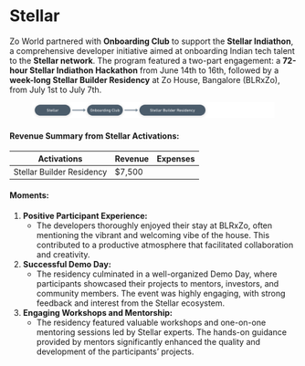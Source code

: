 # Stellar

Zo World partnered with **Onboarding Club** to support the **Stellar Indiathon**, a comprehensive developer initiative aimed at onboarding Indian tech talent to the **Stellar network**. The program featured a two-part engagement: a **72-hour Stellar Indiathon Hackathon** from June 14th to 16th, followed by a **week-long Stellar Builder Residency** at Zo House, Bangalore (BLRxZo), from July 1st to July 7th.

<figure><img src="../.gitbook/assets/image (4).png" alt=""><figcaption></figcaption></figure>

#### **Revenue Summary from Stellar Activations:**

| **Activations**           | **Revenue** | **Expenses** |
| ------------------------- | ----------- | ------------ |
| Stellar Builder Residency | $7,500      |              |

#### **Moments:**

1. **Positive Participant Experience:**
   * The developers thoroughly enjoyed their stay at BLRxZo, often mentioning the vibrant and welcoming vibe of the house. This contributed to a productive atmosphere that facilitated collaboration and creativity.
2. **Successful Demo Day:**
   * The residency culminated in a well-organized Demo Day, where participants showcased their projects to mentors, investors, and community members. The event was highly engaging, with strong feedback and interest from the Stellar ecosystem.
3. **Engaging Workshops and Mentorship:**
   * The residency featured valuable workshops and one-on-one mentoring sessions led by Stellar experts. The hands-on guidance provided by mentors significantly enhanced the quality and development of the participants’ projects.
